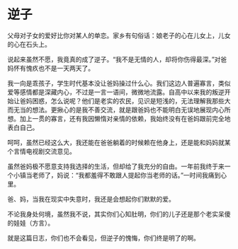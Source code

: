 # 逆子

父母对子女的爱好比你对某人的单恋。家乡有句俗话：娘老子的心在儿女上，儿女的心在石头上。

说起来虽然不愿，我竟真的成了逆子。“我不是无情的人，却将你伤得最深。”对爸妈怀有愧疚也不是一天两天了。

我一向是乖孩子，学生时代基本没让爸妈操过什么心。我们这边人普遍寡言，类似爱等感情都是深藏内心，不过是一言一语间，微微地流露。自高中以来我的叛逆开始让爸妈困惑，怎么说呢？他们是老实的农民，见识是短浅的，无法理解我那些大而无当的想法。更揪心的是我不善交流，就是跟爸妈也不能明白无误地展现内心所想。加上一贯的寡言，还有我因懒惰对亲情的依赖，我始终没有在爸妈跟前完全地表白自己。

呵呵，虽然已经这么大，我还能在爸爸躺着的时候赖在他身上，还是能和妈妈就某个言情电视剧交流意见。

虽然爸妈极不愿意支持我选择的生活，但却给了我充分的自由。一年前我终于来一个小镇当老师了，妈说：“我都羞得不敢跟人提起你当老师的话。”一时间我痛到心里。

爸、妈，当我在现实中失意时，我还是会想起你们默默的爱。

不论我身处何境，虽然我不说，其实你们心知肚明，你们的儿子还是那个老实呆傻的娃娃（方言）。

就是这篇日志，你们也不会看见，但逆子的愧悔，你们终是明了的啊。